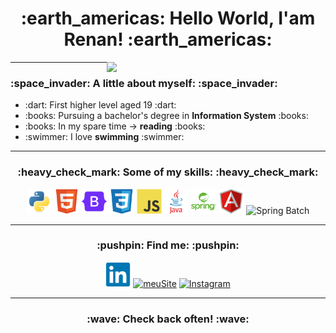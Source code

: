 <h1 align="center"> :earth_americas: Hello World, I'am Renan! :earth_americas:</h1>
<img align="right" src="https://agenciadatecnologia.com.br/wp-content/uploads/2020/11/8143b9_6d9b39056fcd4946ba9667c07d32bd7d_mv2.gif" width="350">

<!--

-->

<hr>

<h3> :space_invader: A little about myself: :space_invader:</h3>

<ul>
    <li> :dart: First higher level aged 19 :dart:</li>
    <li> :books: Pursuing a bachelor's degree in <strong>Information System</strong> :books:</li>
    <li> :books: In my spare time -> <strong>reading</strong> :books:</li>
    <li> :swimmer: I love <strong>swimming</strong> :swimmer:</li>
</ul>

<hr>

<h3 align="center"> :heavy_check_mark: Some of my skills: :heavy_check_mark:</h3>
<p align="center">
    <img src="https://raw.githubusercontent.com/devicons/devicon/9f4f5cdb393299a81125eb5127929ea7bfe42889/icons/python/python-original.svg" alt="Python" height="40"/>
    <img src="https://raw.githubusercontent.com/devicons/devicon/9f4f5cdb393299a81125eb5127929ea7bfe42889/icons/html5/html5-original.svg" alt="HTML5" height="40"/>
    <!-- <img src="https://desenvolvimentoaberto.files.wordpress.com/2016/11/logoazuresql.png" alt="SQL" height="40">
    <img src="https://fossies.org/linux/web2py/extras/icons/web2py.gif" alt="Web2py" height="40"> -->
    <img src="https://raw.githubusercontent.com/devicons/devicon/9f4f5cdb393299a81125eb5127929ea7bfe42889/icons/bootstrap/bootstrap-plain.svg" alt="boostrap" height="40">
    <!-- <img src="https://raw.githubusercontent.com/devicons/devicon/9f4f5cdb393299a81125eb5127929ea7bfe42889/icons/windows8/windows8-original.svg" alt="Windows" height="40"> -->
    <img src="https://raw.githubusercontent.com/devicons/devicon/9f4f5cdb393299a81125eb5127929ea7bfe42889/icons/css3/css3-original.svg" alt="CSS" height="40">
    <img src="https://raw.githubusercontent.com/devicons/devicon/9f4f5cdb393299a81125eb5127929ea7bfe42889/icons/javascript/javascript-original.svg" alt="JS" height="40">
    <!-- <img src="https://raw.githubusercontent.com/devicons/devicon/9f4f5cdb393299a81125eb5127929ea7bfe42889/icons/vuejs/vuejs-original-wordmark.svg" alt="Vue" height="40"> -->
    <img src="https://raw.githubusercontent.com/devicons/devicon/2ae2a900d2f041da66e950e4d48052658d850630/icons/java/java-original-wordmark.svg" alt="Java" height="40">
    <img src="https://raw.githubusercontent.com/devicons/devicon/2ae2a900d2f041da66e950e4d48052658d850630/icons/spring/spring-original-wordmark.svg" alt="Spring" height="40">
    <img src="https://raw.githubusercontent.com/devicons/devicon/2ae2a900d2f041da66e950e4d48052658d850630/icons/angularjs/angularjs-original.svg" alt="Angular" height="40">
    <img src="https://www.javacodegeeks.com/wp-content/uploads/2014/07/spring-batch-project.png" alt="Spring Batch" height="40">
</p>

<hr>

<div align="center">
<h3> :pushpin: Find me: :pushpin: </h3>
<a href="https://www.linkedin.com/in/renanalmeidadasilva/" target="_blank"><img src="https://raw.githubusercontent.com/devicons/devicon/9f4f5cdb393299a81125eb5127929ea7bfe42889/icons/linkedin/linkedin-original.svg" alt="Linkedin" height="40"></a>
<a href="https://renanalmeidas.github.io/curriculo/" target="_blank"><img src="https://www.iconpacks.net/icons/1/free-pin-icon-48-thumb.png" alt="meuSite" height="40"></a>
<a href="https://www.instagram.com/dev_facil" target="_blank"><img src="https://upload.wikimedia.org/wikipedia/commons/thumb/5/58/Instagram-Icon.png/769px-Instagram-Icon.png" alt="Instagram" height="40"></a>
</div>

<hr>

<!--   ![Snake animation](https://github.com/renanalmeidas/renanalmeidas/blob/output/github-contribution-grid-snake.svg) -->

<h3 align="center">:wave: Check back often! :wave: </h3>

